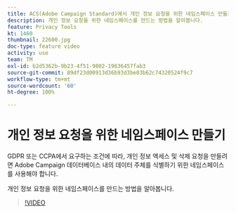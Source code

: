 ```yaml
---
title: ACS(Adobe Campaign Standard)에서 개인 정보 요청을 위한 네임스페이스 만들기
description: 개인 정보 요청을 위한 네임스페이스를 만드는 방법을 알아봅니다.
feature: Privacy Tools
kt: 1460
thumbnail: 22600.jpg
doc-type: feature video
activity: use
team: TM
exl-id: b2d5362b-9b23-4f51-9802-19636457fab3
source-git-commit: 89df23d00913d36b93d3be03b62c74320524f9c7
workflow-type: tm+mt
source-wordcount: '60'
ht-degree: 100%

---
```


# 개인 정보 요청을 위한 네임스페이스 만들기

GDPR 또는 CCPA에서 요구하는 조건에 따라, 개인 정보 액세스 및 삭제 요청을 만들려면 Adobe Campaign 데이터베이스 내의 데이터 주체를 식별하기 위한 네임스페이스를 사용해야 합니다.

개인 정보 요청을 위한 네임스페이스를 만드는 방법을 알아봅니다.

>[!VIDEO](https://video.tv.adobe.com/v/22600?quality=12&learn=on)
